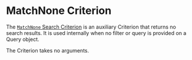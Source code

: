 # MatchNone Criterion

The [`MatchNone` Search Criterion](https://github.com/ezsystems/ezpublish-kernel/blob/6.13.7/eZ/Publish/API/Repository/Values/Content/Query/Criterion/MatchNone.php)
is an auxiliary Criterion that returns no search results.
It is used internally when no filter or query is provided on a Query object.

The Criterion takes no arguments.
